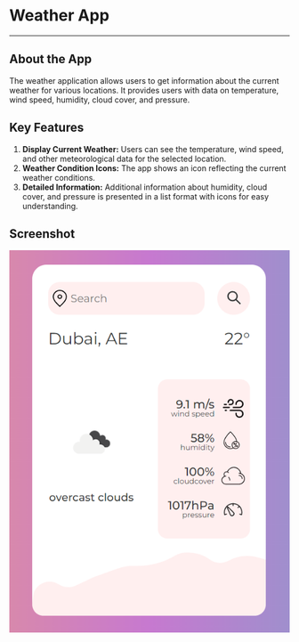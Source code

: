 # Weather App

***

## About the App
The weather application allows users to get information about the current weather for various locations. It provides users with data on temperature, wind speed, humidity, cloud cover, and pressure.

## Key Features
1. **Display Current Weather:** Users can see the temperature, wind speed, and other meteorological data for the selected location.
2. **Weather Condition Icons:** The app shows an icon reflecting the current weather conditions.
3. **Detailed Information:** Additional information about humidity, cloud cover, and pressure is presented in a list format with icons for easy understanding.

## Screenshot 
![Screenshot](images/screenshot.png)
